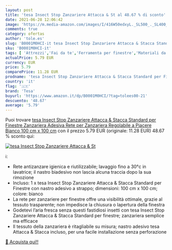 ```yaml
---
layout: post
title: 'tesa Insect Stop Zanzariere Attacca & St al 48.67 % di sconto'
date: 2021-06-28 12:06:42
image: 'https://m.media-amazon.com/images/I/416W50edxyL._SL500_._SL400_.jpg'
comments: true
category: ofertas
author: 'tole.es'
slug: 'B0001M0HCI-it tesa Insect Stop Zanzariere Attacca & Stacca Standard per...'
sku: 'B0001M0HCI-it'
tags: [ 'Attrezzi','Fai da te','Ferramenta per finestre','Materiali da costruzione','Paraventi','Porte','Prodotti per la costruzione','tesa', ]
actualPrice: 5.79 EUR
currency: EUR
price: 5.79
comparePrice: 11.28 EUR
prodname: 'tesa Insect Stop Zanzariere Attacca & Stacca Standard per Finestre  Zanzariera Adesiva  Rete per Zanzariera Regolabile a Piacere  Bianco  100 cm x 100 cm'
country: 'it'
flag: '🇮🇹'
brand: 'Tesa'
buyurl: 'https://www.amazon.it/dp/B0001M0HCI/?tag=tolees00-21'
descuento: '48.67'
average: '5.79'
---
```


Puoi trovare [tesa Insect Stop Zanzariere Attacca & Stacca Standard per Finestre  Zanzariera Adesiva  Rete per Zanzariera Regolabile a Piacere  Bianco  100 cm x 100 cm](https://www.amazon.it/dp/B0001M0HCI/?tag=tolees00-21) con il prezzo 5.79 EUR (originale: 11.28 EUR) 48.67 % sconto qui:

[![tesa Insect Stop Zanzariere Attacca & St](https://m.media-amazon.com/images/I/416W50edxyL._SL500_._SL400_.jpg)](https://www.amazon.it/dp/B0001M0HCI/?tag=tolees00-21)

ℹ️:

- Rete antizanzare igienica e riutilizzabile; lavaggio fino a 30°c in lavatrice; il nastro biadesivo non lascia alcuna traccia dopo la sua rimozione
- Incluso: 1 x tesa Insect Stop Zanzariere Attacca & Stacca Standard per Finestre con nastro adesivo a strappo; dimensioni: 100 cm x 100 cm; colore: bianco
- La rete per zanzariere per finestre offre una visibilità ottimale, grazie al tessuto trasparente; non impedisce la chiusura o lapertura della finestra
- Godetevi l’aria fresca senza questi fastidiosi insetti con tesa Insect Stop Zanzariere Attacca & Stacca Standard per finestre; zanzariera semplice ma efficace
- Il tessuto della zanzariera è ritagliabile su misura; nastro adesivo tesa Attacca & Stacca incluso, per una facile installazione senza perforazione

[🛒 Acquista qui!!](https://www.amazon.it/dp/B0001M0HCI/?tag=tolees00-21)
